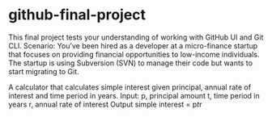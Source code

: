 # github-final-project
This final project tests your understanding of working with GitHub UI and Git CLI. Scenario: You’ve been hired as a developer at a micro-finance startup that focuses on providing financial opportunities to low-income individuals. The startup is using Subversion (SVN) to manage their code but wants to start migrating to Git.


A calculator that calculates simple interest given principal, annual rate of interest and time period in years.
Input:
   p, principal amount
   t, time period in years
   r, annual rate of interest
Output
   simple interest = p*t*r
